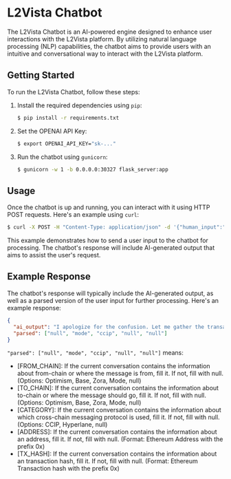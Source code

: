 # L2Vista Chatbot

The L2Vista Chatbot is an AI-powered engine designed to enhance user interactions with the L2Vista platform.
By utilizing natural language processing (NLP) capabilities, the chatbot aims to provide users with an intuitive and conversational way to interact with the L2Vista platform.

## Getting Started

To run the L2Vista Chatbot, follow these steps:

1. Install the required dependencies using `pip`:

   ```bash
   $ pip install -r requirements.txt
   ```

2. Set the OPENAI API Key:

    ```bash
    $ export OPENAI_API_KEY="sk-..."
    ```

3. Run the chatbot using `gunicorn`:

   ```bash
   $ gunicorn -w 1 -b 0.0.0.0:30327 flask_server:app
   ```

## Usage

Once the chatbot is up and running, you can interact with it using HTTP POST requests. Here's an example using `curl`:

```bash
$ curl -X POST -H "Content-Type: application/json" -d '{"human_input":"I would like to see transactions using the CCIP protocol that are heading to Mode."}' http://localhost:30327/chat
```

This example demonstrates how to send a user input to the chatbot for processing. The chatbot's response will include AI-generated output that aims to assist the user's request.

## Example Response

The chatbot's response will typically include the AI-generated output, as well as a parsed version of the user input for further processing. Here's an example response:

```json
{
  "ai_output": "I apologize for the confusion. Let me gather the transactions using the CCIP protocol that are heading to Mode for you. Please wait a moment while I retrieve the information.",
  "parsed": ["null", "mode", "ccip", "null", "null"]
}
```

`"parsed": ["null", "mode", "ccip", "null", "null"]` means:
- [FROM_CHAIN]: If the current conversation contains the information about from-chain or where the message is from, fill it. If not, fill with null. (Options: Optimism, Base, Zora, Mode, null)
- [TO_CHAIN]: If the current conversation contains the information about to-chain or where the message should go, fill it. If not, fill with null. (Options: Optimism, Base, Zora, Mode, null)
- [CATEGORY]: If the current conversation contains the information about which cross-chain messaging protocol is used, fill it. If not, fill with null. (Options: CCIP, Hyperlane, null)
- [ADDRESS]: If the current conversation contains the information about an address, fill it. If not, fill with null. (Format: Ethereum Address with the prefix 0x)
- [TX_HASH]: If the current conversation contains the information about an transaction hash, fill it. If not, fill with null. (Format: Ethereum Transaction hash with the prefix 0x)
